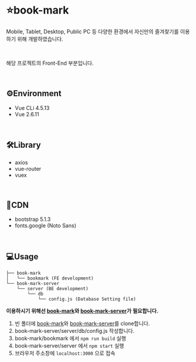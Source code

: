 # ⭐book-mark
Mobile, Tablet, Desktop, Public PC 등 다양한 환경에서 자신만의 즐겨찾기를 이용하기 위해 개발하였습니다.

<br>

해당 프로젝트의 Front-End 부분입니다.

<br>

## ⚙Environment
- Vue CLi 4.5.13
- Vue 2.6.11


<br>

## 🛠Library
- axios
- vue-router
- vuex

<br>

## 🔩CDN
- bootstrap 5.1.3
- fonts.google (Noto Sans)

<br>

## 💻Usage
```
├── book-mark
│   └── bookmark (FE development)
└── book-mark-server
    └── server (BE development)
        └── db
            └── config.js (Database Setting file)
``` 
**이용하시기 위해선 [book-mark](https://github.com/wogha95/book-mark)와 [book-mark-server](https://github.com/wogha95/book-mark-server)가 필요합니다.**

1. 빈 폴더에 [book-mark](https://github.com/wogha95/book-mark)와 [book-mark-server](https://github.com/wogha95/book-mark-server)를 clone합니다.
2. book-mark-server/server/db/config.js 작성합니다.
3. book-mark/bookmark 에서 `npm run build` 실행
4. book-mark-server/server 에서 `npm start` 실행
5. 브라우저 주소창에 `localhost:3000` 으로 접속
